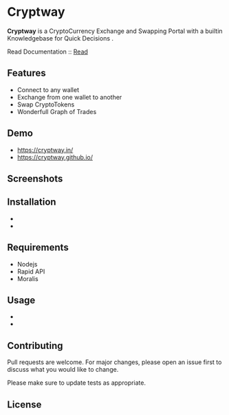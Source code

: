 # Cryptway

**Cryptway** is a CryptoCurrency Exchange and Swapping Portal with a builtin Knowledgebase for Quick Decisions .

Read Documentation :: <a href="https://cryptway.github.io/">Read</a>
## Features 
- Connect to any wallet
- Exchange from one wallet to another
- Swap CryptoTokens
- Wonderfull Graph of Trades

## Demo
- https://cryptway.in/
-  https://cryptway.github.io/

## Screenshots


## Installation
-
-

## Requirements

- Nodejs
- Rapid API
- Moralis
 

## Usage
 
-
- 

## Contributing
Pull requests are welcome. For major changes, please open an issue first to discuss what you would like to change.

Please make sure to update tests as appropriate.

## License
